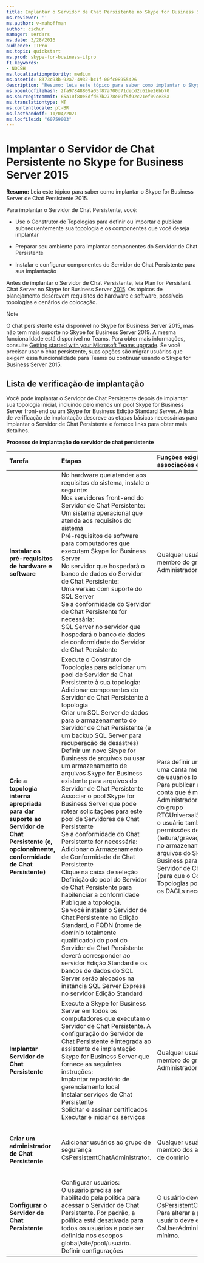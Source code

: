 ```yaml
---
title: Implantar o Servidor de Chat Persistente no Skype for Business Server 2015
ms.reviewer: ''
ms.author: v-mahoffman
author: cichur
manager: serdars
ms.date: 3/28/2016
audience: ITPro
ms.topic: quickstart
ms.prod: skype-for-business-itpro
f1.keywords:
- NOCSH
ms.localizationpriority: medium
ms.assetid: 8373c93b-92a7-4932-bc1f-00fc08955426
description: 'Resumo: leia este tópico para saber como implantar o Skype for Business Server de Chat Persistente 2015.'
ms.openlocfilehash: 2fa97848809a05f87a700d71decd2c61be26bb70
ms.sourcegitcommit: 65a10f80e5dfd67b2778e09f5f92c21ef09ce36a
ms.translationtype: MT
ms.contentlocale: pt-BR
ms.lasthandoff: 11/04/2021
ms.locfileid: "60759003"
---
```

# <a name="deploy-persistent-chat-server-in-skype-for-business-server-2015"></a>Implantar o Servidor de Chat Persistente no Skype for Business Server 2015
 
**Resumo:** Leia este tópico para saber como implantar o Skype for Business Server de Chat Persistente 2015.
  
Para implantar o Servidor de Chat Persistente, você: 
  
- Use o Construtor de Topologias para definir ou importar e publicar subsequentemente sua topologia e os componentes que você deseja implantar
    
- Preparar seu ambiente para implantar componentes do Servidor de Chat Persistente
    
- Instalar e configurar componentes do Servidor de Chat Persistente para sua implantação
    
Antes de implantar o Servidor de Chat Persistente, leia Plan for Persistent Chat Server no Skype for Business Server [2015](../../plan-your-deployment/persistent-chat-server/persistent-chat-server.md). Os tópicos de planejamento descrevem requisitos de hardware e software, possíveis topologias e cenários de colocação. 
  
> [!NOTE] 
> O chat persistente está disponível no Skype for Business Server 2015, mas não tem mais suporte no Skype for Business Server 2019. A mesma funcionalidade está disponível no Teams. Para obter mais informações, consulte [Getting started with your Microsoft Teams upgrade](/microsoftteams/upgrade-start-here). Se você precisar usar o chat persistente, suas opções são migrar usuários que exigem essa funcionalidade para Teams ou continuar usando o Skype for Business Server 2015. 

## <a name="deployment-checklist"></a>Lista de verificação de implantação

Você pode implantar o Servidor de Chat Persistente depois de implantar sua topologia inicial, incluindo pelo menos um pool Skype for Business Server front-end ou um Skype for Business Edição Standard Server. A lista de verificação de implantação descreve as etapas básicas necessárias para implantar o Servidor de Chat Persistente e fornece links para obter mais detalhes.
  
**Processo de implantação do servidor de chat persistente**

|**Tarefa**|**Etapas**|**Funções exigidas e associações em grupo**|**Tópicos relacionados**|
|:-----|:-----|:-----|:-----|
|**Instalar os pré-requisitos de hardware e software** <br/> | No hardware que atender aos requisitos do sistema, instale o seguinte: <br/>  Nos servidores front-end do Servidor de Chat Persistente: <br/>  Um sistema operacional que atenda aos requisitos do sistema <br/>  Pré-requisitos de software para computadores que executam Skype for Business Server <br/>  No servidor que hospedará o banco de dados do Servidor de Chat Persistente: <br/>  Uma versão com suporte do SQL Server <br/>  Se a conformidade do Servidor de Chat Persistente for necessária: <br/>  SQL Server no servidor que hospedará o banco de dados de conformidade do Servidor de Chat Persistente <br/> |Qualquer usuário que seja membro do grupo Administradores locais.  <br/> |[Requisitos de servidor para Skype for Business Server 2015](../../plan-your-deployment/requirements-for-your-environment/server-requirements.md) <br/> [Requisitos ambientais Skype for Business Server 2015](../../plan-your-deployment/requirements-for-your-environment/environmental-requirements.md) <br/> [Requisitos de hardware e software para o Servidor de Chat Persistente Skype for Business Server 2015](../../plan-your-deployment/persistent-chat-server/hardware-and-software-requirements.md) <br/> |
|**Crie a topologia interna apropriada para dar suporte ao Servidor de Chat Persistente (e, opcionalmente, conformidade de Chat Persistente)** <br/> | Execute o Construtor de Topologias para adicionar um pool de Servidor de Chat Persistente à sua topologia: <br/>  Adicionar componentes do Servidor de Chat Persistente à topologia <br/>  Criar um SQL Server de dados para o armazenamento do Servidor de Chat Persistente (e um backup SQL Server para recuperação de desastres) <br/>  Definir um novo Skype for Business de arquivos ou usar um armazenamento de arquivos Skype for Business existente para arquivos do Servidor de Chat Persistente <br/>  Associar o pool Skype for Business Server que pode rotear solicitações para este pool de Servidores de Chat Persistente <br/>  Se a conformidade do Chat Persistente for necessária: <br/>  Adicionar o Armazenamento de Conformidade de Chat Persistente <br/>  Clique na caixa de seleção Definição do pool do Servidor de Chat Persistente para habilenciar a conformidade <br/>  Publique a topologia. <br/>  Se você instalar o Servidor de Chat Persistente no Edição Standard, o FQDN (nome de domínio totalmente qualificado) do pool do Servidor de Chat Persistente deverá corresponder ao servidor Edição Standard e os bancos de dados do SQL Server serão alocados na instância SQL Server Express no servidor Edição Standard <br/> |Para definir uma topologia, uma canta membro do grupo de usuários local  <br/> Para publicar a topologia, uma conta que é membro do grupo Administradores de Domínio e do grupo RTCUniversalServerAdmins, e o usuário também deve ter permissões de controle total (leitura/gravação/modificação) no armazenamento de arquivos do Skype for Business para arquivos do Servidor de Chat Persistente (para que o Construtor de Topologias possa configurar os DACLs necessários).  <br/> |[Criar e publicar nova topologia no Skype for Business Server 2015](../../deploy/install/create-and-publish-new-topology.md) <br/> [Adicionar Servidor de Chat Persistente à topologia Skype for Business Server 2015](add-persistent-chat-server.md) <br/> |
|**Implantar Servidor de Chat Persistente** <br/> | Execute a Skype for Business Server em todos os computadores que executam o Servidor de Chat Persistente. A configuração do Servidor de Chat Persistente é integrada ao assistente de implantação Skype for Business Server que fornece as seguintes instruções: <br/>  Implantar repositório de gerenciamento local <br/>  Instalar serviços de Chat Persistente <br/>  Solicitar e assinar certificados <br/>  Executar e iniciar os serviços <br/> |Qualquer usuário que seja membro do grupo Administradores locais.  <br/> |[Implantar o Servidor de Chat Persistente no Skype for Business Server 2015](deploy-persistent-chat-server.md) <br/> |
|**Criar um administrador de Chat Persistente** <br/> |Adicionar usuários ao grupo de segurança CsPersistentChatAdministrator.  <br/> |Qualquer usuário que seja membro dos administradores de domínio  <br/> |[Criar um administrador de Chat Persistente no Skype for Business Server 2015](create-a-persistent-chat-administrator.md) <br/> |
|**Configurar o Servidor de Chat Persistente** <br/> | Configurar usuários: <br/>  O usuário precisa ser habilitado pela política para acessar o Servidor de Chat Persistente. Por padrão, a política está desativada para todos os usuários e pode ser definida nos escopos global/site/pool/usuário. <br/>  Definir configurações <br/> |O usuário deve ser membro do CsPersistentChatAdministrator. Para alterar a política, o usuário deve estar no CsUserAdministrator, no mínimo.  <br/> |[Gerenciar o Servidor de Chat Persistente no Skype for Business Server 2015](../../manage/persistent-chat/persistent-chat.md) <br/> |
   

